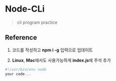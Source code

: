 # Node-CLi

> cli program practice

## Reference

1. 코드를 작성하고 **npm i -g** 입력으로 업데이트

2. **Linux**, **Mac**에서도 사용가능하게 **index.js**에 주석 추가

```js
#!/usr/bin/env node
your code...
```
